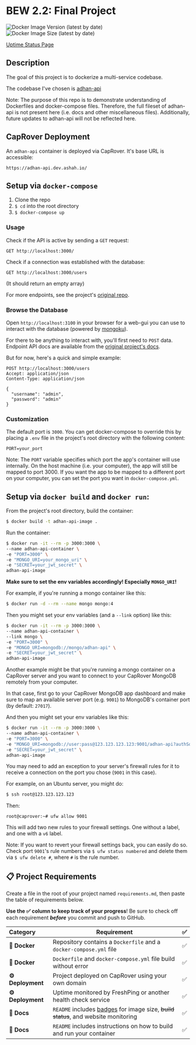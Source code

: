 # BEW 2.2: Final Project

![Docker Image Version (latest by date)](https://img.shields.io/docker/v/alishah1/adhan-api?style=for-the-badge)
![Docker Image Size (latest by date)](https://img.shields.io/docker/image-size/alishah1/adhan-api?style=for-the-badge)

[Uptime Status Page](https://statuspage.freshping.io/57429-AlisCapRoverDroplet)

## Description

The goal of this project is to dockerize a multi-service codebase.

The codebase I've chosen is [adhan-api](https://github.com/shah-a/bew1.3-06-adhan-api)

Note: The purpose of this repo is to demonstrate understanding of Dockerfiles and docker-compose files. Therefore, the full fileset of adhan-api is not present here (i.e. docs and other miscellaneous files). Additionally, future updates to adhan-api will not be reflected here.

## CapRover Deployment

An `adhan-api` container is deployed via CapRover. It's base URL is accessible:

`https://adhan-api.dev.ashah.io/`

## Setup via `docker-compose`

1. Clone the repo
2. `$ cd` into the root directory
3. `$ docker-compose up`

### Usage

Check if the API is active by sending a `GET` request:

```http
GET http://localhost:3000/
```

Check if a connection was established with the database:

```http
GET http://localhost:3000/users
```

(It should return an empty array)

For more endpoints, see the project's [original repo](https://github.com/shah-a/bew1.3-06-adhan-api).

### Browse the Database

Open `http://localhost:3100` in your browser for a web-gui you can use to interact with the database (powered by [mongoku](https://github.com/huggingface/Mongoku)).

For there to be anything to interact with, you'll first need to `POST` data. Endpoint API docs are available from the [original project's docs](https://shah-a.github.io/bew1.3-06-adhan-api/#/).

But for now, here's a quick and simple example:

```http
POST http://localhost:3000/users
Accept: application/json
Content-Type: application/json

{
  "username": "admin",
  "password": "admin"
}
```

### Customization

The default port is `3000`. You can get docker-compose to override this by placing a `.env` file in the project's root directory with the following content:

```
PORT=your_port
```

Note: The `PORT` variable specifies which port the app's container will use internally. On the host machine (i.e. your computer), the app will still be mapped to port 3000. If you want the app to be mapped to a different port on your computer, you can set the port you want in `docker-compose.yml`.

## Setup via `docker build` and `docker run`:

From the project's root directory, build the container:

```bash
$ docker build -t adhan-api-image .
```

Run the container:

```bash
$ docker run -it --rm -p 3000:3000 \
--name adhan-api-container \
-e "PORT=3000" \
-e "MONGO_URI=your_mongo_uri" \
-e "SECRET=your_jwt_secret" \
adhan-api-image
```

**Make sure to set the env variables accordingly! Especially `MONGO_URI`!**

For example, if you're running a mongo container like this:

```bash
$ docker run -d --rm --name mongo mongo:4
```

Then you might set your env variables (and a `--link` option) like this:

```bash
$ docker run -it --rm -p 3000:3000 \
--name adhan-api-container \
--link mongo \
-e "PORT=3000" \
-e "MONGO_URI=mongodb://mongo/adhan-api" \
-e "SECRET=your_jwt_secret" \
adhan-api-image
```

Another example might be that you're running a mongo container on a CapRover server and you want to connect to your CapRover MongoDB remotely from your computer.

In that case, first go to your CapRover MongoDB app dashboard and make sure to map an available server port (e.g. `9001`) to MongoDB's container port (by default: `27017`).

And then you might set your env variables like this:

```bash
$ docker run -it --rm -p 3000:3000 \
--name adhan-api-container \
-e "PORT=3000" \
-e "MONGO_URI=mongodb://user:pass@123.123.123.123:9001/adhan-api?authSource=admin" \
-e "SECRET=your_jwt_secret" \
adhan-api-image
```

You may need to add an exception to your server's firewall rules for it to receive a connection on the port you chose (`9001` in this case).

For example, on an Ubuntu server, you might do:

```bash
$ ssh root@123.123.123.123
```

Then:

```
root@caprover:~# ufw allow 9001
```

This will add two new rules to your firewall settings. One without a label, and one with a `v6` label.

Note: If you want to revert your firewall settings back, you can easily do so. Check port `9001`'s rule numbers via `$ ufw status numbered` and delete them via `$ ufw delete #`, where `#` is the rule number.

## 📋 Project Requirements

Create a file in the root of your project named `requirements.md`, then paste the table of requirements below.

**Use the ✅ column to keep track of your progress**! Be sure to check off each requirement _**before**_ you commit and push to GitHub.

|  Category  | Requirement                                                                                          | ✅ |
|:---------- |------------------------------------------------------------------------------------------------------|:-:|
| **🐳 Docker** | Repository contains a `Dockerfile` and a `docker-compose.yml` file                               | ✅ |
| **🐳 Docker** | `Dockerfile` and `docker-compose.yml` file build without error                                   | ✅ |
| **⚙️ Deployment** | Project deployed on CapRover using your own domain                                           | ✅ |
| **⚙️ Deployment** | Uptime monitored by FreshPing or another health check service                                | ✅ |
|  **📝 Docs**  | `README` includes [badges](https://shields.io) for image size, ~~build status~~, and website monitoring | ✅ |
|  **📝 Docs**  | `README` includes instructions on how to build and run your container                               | ✅ |
